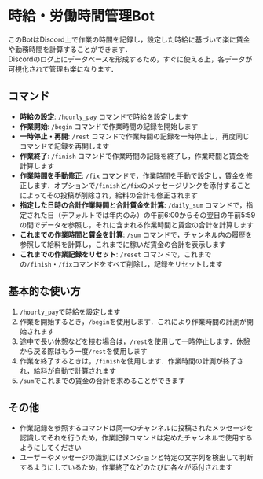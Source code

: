# 時給・労働時間管理Bot
このBotはDiscord上で作業の時間を記録し，設定した時給に基づいて楽に賃金や勤務時間を計算することができます．<br>
Discordのログ上にデータベースを形成するため，すぐに使える上，各データが可視化されて管理も楽になります．

## コマンド
- **時給の設定**: `/hourly_pay` コマンドで時給を設定します
- **作業開始**: `/begin` コマンドで作業時間の記録を開始します
- **一時停止・再開**: `/rest` コマンドで作業時間の記録を一時停止し，再度同じコマンドで記録を再開します
- **作業終了**: `/finish` コマンドで作業時間の記録を終了し，作業時間と賃金を計算します
- **作業時間を手動修正**: `/fix` コマンドで，作業時間を手動で設定し，賃金を修正します．オプションで`/finish`と`/fix`のメッセージリンクを添付することによってその投稿が削除され，給料の合計も修正されます
- **指定した日時の合計作業時間と合計賃金を計算**: `/daily_sum` コマンドで，指定された日（デフォルトでは年内のみ）の午前6:00からその翌日の午前5:59の間でデータを参照し，それに含まれる作業時間と賃金の合計を計算します
- **これまでの作業時間と賃金を計算**: `/sum` コマンドで，チャンネル内の履歴を参照して給料を計算し，これまでに稼いだ賃金の合計を表示します
- **これまでの作業記録をリセット**: `/reset` コマンドで，これまでの`/finish`・`/fix`コマンドをすべて削除し，記録をリセットします

## 基本的な使い方
1. `/hourly_pay`で時給を設定します
2. 作業を開始するとき，`/begin`を使用します．これにより作業時間の計測が開始されます
3. 途中で長い休憩などを挟む場合は，`/rest`を使用して一時停止します．休憩から戻る際はもう一度`/rest`を使用します
4. 作業を終了するときは，`/finish`を使用します．作業時間の計測が終了され，給料が自動で計算されます
5. `/sum`でこれまでの賃金の合計を求めることができます

## その他
- 作業記録を参照するコマンドは同一のチャンネルに投稿されたメッセージを認識してそれを行うため，作業記録コマンドは定めたチャンネルで使用するようにしてください
- ユーザーやメッセージの識別にはメンションと特定の文字列を検出して判断するようにしているため，作業終了などのたびに各々が添付されます
